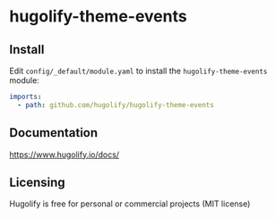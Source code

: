 # hugolify-theme-events

## Install

Edit `config/_default/module.yaml` to install the `hugolify-theme-events` module:

```yml
imports:
  - path: github.com/hugolify/hugolify-theme-events
```

## Documentation

https://www.hugolify.io/docs/

## Licensing

Hugolify is free for personal or commercial projects (MIT license)
